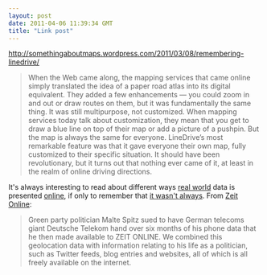 ```yaml
---
layout: post
date: 2011-04-06 11:39:34 GMT
title: "Link post"
---
```

<http://somethingaboutmaps.wordpress.com/2011/03/08/remembering-linedrive/>

> When the Web came along, the mapping services that came online simply translated the idea of a paper road atlas into its digital equivalent. They added a few enhancements — you could zoom in and out or draw routes on them, but it was fundamentally the same thing. It was still multipurpose, not customized. When mapping services today talk about customization, they mean that you get to draw a blue line on top of their map or add a picture of a pushpin. But the map is always the same for everyone. LineDrive’s most remarkable feature was that it gave everyone their own map, fully customized to their specific situation. It should have been revolutionary, but it turns out that nothing ever came of it, at least in the realm of online driving directions.



It's always interesting to read about different ways [real world][2] data is presented [online][3], if only to remember that [it wasn't always][4].  From [Zeit Online][5]:



[2]: http://www.bigmapblog.com/

[3]: http://atlasobscura.com/obscura-day

[4]: http://abstrusegoose.com/352

[5]: http://www.zeit.de/datenschutz/malte-spitz-data-retention



> Green party politician Malte Spitz sued to have German telecoms giant Deutsche Telekom hand over six months of his phone data that he then made available to ZEIT ONLINE. We combined this geolocation data with information relating to his life as a politician, such as Twitter feeds, blog entries and websites, all of which is all freely available on the internet.


